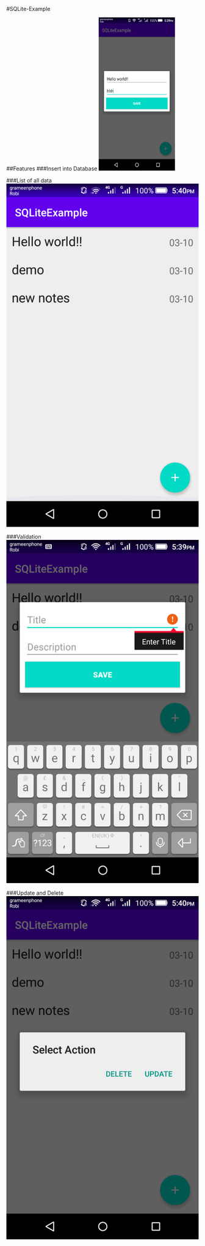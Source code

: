 #SQLite-Example

##Features
###Insert into Database
<img src="images/1.png" alt="Insert into database" width="200" height="400">

###List of all data
![Insert into database](images/2.png)

###Validation 
![Insert into database](images/3.png)

###Update and Delete 
![Insert into database](images/4.png)




